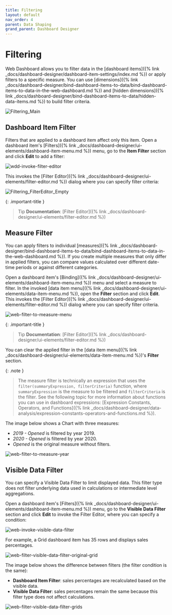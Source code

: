 ```yaml
---
title: Filtering
layout: default
nav_order: 4
parent: Data Shaping
grand_parent: Dashboard Designer
---
```

# Filtering
Web Dashboard allows you to filter data in the [dashboard items]({% link _docs/dashboard-designer/dashboard-item-settings/index.md %}) or apply filters to a specific measure. You can use [dimensions]({% link _docs/dashboard-designer/bind-dashboard-items-to-data/bind-dashboard-items-to-data-in-the-web-dashboard.md %}) and [hidden dimensions]({% link _docs/dashboard-designer/bind-dashboard-items-to-data/hidden-data-items.md %}) to build filter criteria.

![Filtering_Main](/assets/images/dashboards/filtering_main132414.png)

## Dashboard Item Filter

Filters that are applied to a dashboard item affect only this item. Open a dashboard item's [Filters]({% link _docs/dashboard-designer/ui-elements/dashboard-item-menu.md %}) menu, go to the **Item Filter** section and click **Edit** to add a filter:

![wdd-invoke-filter-editor](/assets/images/dashboards/wdd-invoke-filter-editor124630.png)

This invokes the [Filter Editor]({% link _docs/dashboard-designer/ui-elements/filter-editor.md %}) dialog where you can specify filter criteria:

![Filtering_FilterEditor_Empty](/assets/images/dashboards/filtering_filtereditor_empty132417.png)

{: .important-title }
> Tip
> **Documentation**: [Filter Editor]({% link _docs/dashboard-designer/ui-elements/filter-editor.md %}) 

## Measure Filter

You can apply filters to individual [measures]({% link _docs/dashboard-designer/bind-dashboard-items-to-data/bind-dashboard-items-to-data-in-the-web-dashboard.md %}). If you create multiple measures that only differ in applied filters, you can compare values calculated over different date-time periods or against different categories.

Open a dashboard item's [Binding]({% link _docs/dashboard-designer/ui-elements/dashboard-item-menu.md %}) menu and select a measure to filter. In the invoked [data item menu]({% link _docs/dashboard-designer/ui-elements/data-item-menu.md %}), open the **Filter** section and click **Edit**. This invokes the [Filter Editor]({% link _docs/dashboard-designer/ui-elements/filter-editor.md %}) dialog where you can specify filter criteria. 

![web-filter-to-measure-menu](/assets/images/dashboards/web-filter-to-measure-menu.png)

{: .important-title }
> Tip
> **Documentation**: [Filter Editor]({% link _docs/dashboard-designer/ui-elements/filter-editor.md %})

You can clear the applied filter in the [data item menu]({% link _docs/dashboard-designer/ui-elements/data-item-menu.md %})'s **Filter** section.

{: .note }
> The measure filter is technically an expression that uses the `filter(summaryExpression, filterCriteria)` function, where `summaryExpression` is the measure to be filtered and `filterCriteria` is the filter. See the following topic for more information about functions you can use in dashboard expressions: [Expression Constants, Operators, and Functions]({% link _docs/dashboard-designer/data-analysis/expression-constants-operators-and-functions.md %}).

The image below shows a Chart with three measures: 

- _2019 - Opened_ is filtered by year 2019.
- _2020 - Opened_ is filtered by year 2020.
- _Opened_ is the original measure without filters.
 
![web-filter-to-measure-year](/assets/images/dashboards/web-filter-to-measure-year.png)


## Visible Data Filter

You can specify a Visible Data Filter to limit displayed data. This filter type does not filter underlying data used in calculations or intermediate level aggregations.

Open a dashboard item's [Filters]({% link _docs/dashboard-designer/ui-elements/dashboard-item-menu.md %}) menu, go to the **Visible Data Filter** section and click **Edit** to invoke the Filter Editor, where you can specify a condition:

![web-invoke-visible-data-filter](/assets/images/dashboards/web-invoke-visible-data-filter.png)

For example, a Grid dashboard item has 35 rows and displays sales percentages.

![web-filter-visible-data-filter-original-grid](/assets/images/dashboards/web-filter-visible-data-filter-original-grid.png)

The image below shows the difference between filters (the filter condition is the same): 

- **Dashboard Item Filter**: sales percentages are recalculated based on the visible data.
- **Visible Data Filter**: sales percentages remain the same because this filter type does not affect calculations.

![web-filter-visible-data-filter-grids](/assets/images/dashboards/web-filter-visible-data-filter-grids.png)